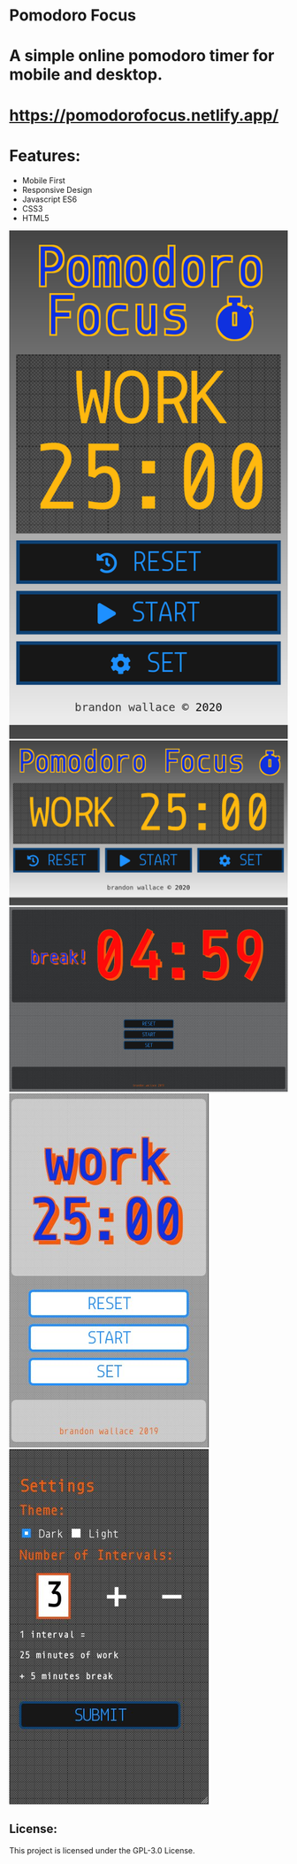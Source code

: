 # Pomodoro Focus

# A simple online pomodoro timer for mobile and desktop.

# https://pomodorofocus.netlify.app/

# Features:

* Mobile First
* Responsive Design
* Javascript ES6
* CSS3
* HTML5

![screenshot1](images/screenshot1.png)
![screenshot2](images/screenshot2.png)
![screenshot3](images/screenshot3.jpg)
![screenshot4](images/screenshot4.jpg)
![screenshot5](images/screenshot5.jpg)

## License:

This project is licensed under the GPL-3.0 License.
